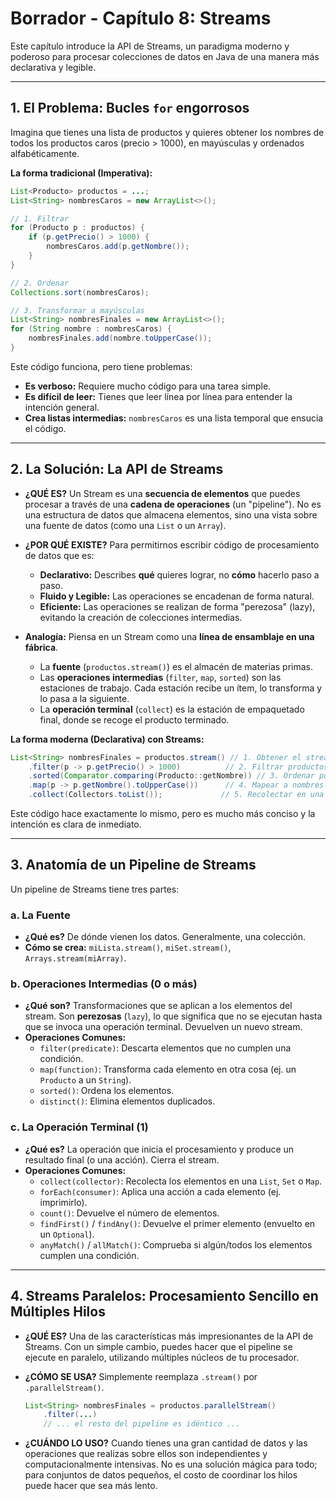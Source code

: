 # Borrador - Capítulo 8: Streams

Este capítulo introduce la API de Streams, un paradigma moderno y poderoso para procesar colecciones de datos en Java de una manera más declarativa y legible.

---

## 1. El Problema: Bucles `for` engorrosos

Imagina que tienes una lista de productos y quieres obtener los nombres de todos los productos caros (precio > 1000), en mayúsculas y ordenados alfabéticamente.

**La forma tradicional (Imperativa):**

```java
List<Producto> productos = ...;
List<String> nombresCaros = new ArrayList<>();

// 1. Filtrar
for (Producto p : productos) {
    if (p.getPrecio() > 1000) {
        nombresCaros.add(p.getNombre());
    }
}

// 2. Ordenar
Collections.sort(nombresCaros);

// 3. Transformar a mayúsculas
List<String> nombresFinales = new ArrayList<>();
for (String nombre : nombresCaros) {
    nombresFinales.add(nombre.toUpperCase());
}
```
Este código funciona, pero tiene problemas:
*   **Es verboso:** Requiere mucho código para una tarea simple.
*   **Es difícil de leer:** Tienes que leer línea por línea para entender la intención general.
*   **Crea listas intermedias:** `nombresCaros` es una lista temporal que ensucia el código.

---

## 2. La Solución: La API de Streams

*   **¿QUÉ ES?** Un Stream es una **secuencia de elementos** que puedes procesar a través de una **cadena de operaciones** (un "pipeline"). No es una estructura de datos que almacena elementos, sino una vista sobre una fuente de datos (como una `List` o un `Array`).

*   **¿POR QUÉ EXISTE?** Para permitirnos escribir código de procesamiento de datos que es:
    *   **Declarativo:** Describes **qué** quieres lograr, no **cómo** hacerlo paso a paso.
    *   **Fluido y Legible:** Las operaciones se encadenan de forma natural.
    *   **Eficiente:** Las operaciones se realizan de forma "perezosa" (lazy), evitando la creación de colecciones intermedias.

*   **Analogía:** Piensa en un Stream como una **línea de ensamblaje en una fábrica**.
    *   La **fuente** (`productos.stream()`) es el almacén de materias primas.
    *   Las **operaciones intermedias** (`filter`, `map`, `sorted`) son las estaciones de trabajo. Cada estación recibe un ítem, lo transforma y lo pasa a la siguiente.
    *   La **operación terminal** (`collect`) es la estación de empaquetado final, donde se recoge el producto terminado.

**La forma moderna (Declarativa) con Streams:**

```java
List<String> nombresFinales = productos.stream() // 1. Obtener el stream
    .filter(p -> p.getPrecio() > 1000)          // 2. Filtrar productos caros
    .sorted(Comparator.comparing(Producto::getNombre)) // 3. Ordenar por nombre
    .map(p -> p.getNombre().toUpperCase())      // 4. Mapear a nombres en mayúsculas
    .collect(Collectors.toList());             // 5. Recolectar en una nueva lista
```
Este código hace exactamente lo mismo, pero es mucho más conciso y la intención es clara de inmediato.

---

## 3. Anatomía de un Pipeline de Streams

Un pipeline de Streams tiene tres partes:

### a. La Fuente

*   **¿Qué es?** De dónde vienen los datos. Generalmente, una colección.
*   **Cómo se crea:** `miLista.stream()`, `miSet.stream()`, `Arrays.stream(miArray)`.

### b. Operaciones Intermedias (0 o más)

*   **¿Qué son?** Transformaciones que se aplican a los elementos del stream. Son **perezosas** (`lazy`), lo que significa que no se ejecutan hasta que se invoca una operación terminal. Devuelven un nuevo stream.
*   **Operaciones Comunes:**
    *   `filter(predicate)`: Descarta elementos que no cumplen una condición.
    *   `map(function)`: Transforma cada elemento en otra cosa (ej. un `Producto` a un `String`).
    *   `sorted()`: Ordena los elementos.
    *   `distinct()`: Elimina elementos duplicados.

### c. La Operación Terminal (1)

*   **¿Qué es?** La operación que inicia el procesamiento y produce un resultado final (o una acción). Cierra el stream.
*   **Operaciones Comunes:**
    *   `collect(collector)`: Recolecta los elementos en una `List`, `Set` o `Map`.
    *   `forEach(consumer)`: Aplica una acción a cada elemento (ej. imprimirlo).
    *   `count()`: Devuelve el número de elementos.
    *   `findFirst()` / `findAny()`: Devuelve el primer elemento (envuelto en un `Optional`).
    *   `anyMatch()` / `allMatch()`: Comprueba si algún/todos los elementos cumplen una condición.

---

## 4. Streams Paralelos: Procesamiento Sencillo en Múltiples Hilos

*   **¿QUÉ ES?** Una de las características más impresionantes de la API de Streams. Con un simple cambio, puedes hacer que el pipeline se ejecute en paralelo, utilizando múltiples núcleos de tu procesador.
*   **¿CÓMO SE USA?** Simplemente reemplaza `.stream()` por `.parallelStream()`.

    ```java
    List<String> nombresFinales = productos.parallelStream()
        .filter(...)
        // ... el resto del pipeline es idéntico ...
    ```
*   **¿CUÁNDO LO USO?** Cuando tienes una gran cantidad de datos y las operaciones que realizas sobre ellos son independientes y computacionalmente intensivas. No es una solución mágica para todo; para conjuntos de datos pequeños, el costo de coordinar los hilos puede hacer que sea más lento.
